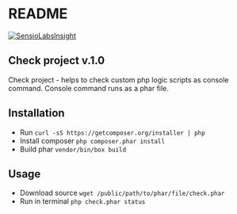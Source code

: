 README
======

[![SensioLabsInsight](https://insight.sensiolabs.com/projects/226328d9-ed92-4f75-8fb4-3f948f8abde1/mini.png)](https://insight.sensiolabs.com/projects/226328d9-ed92-4f75-8fb4-3f948f8abde1)

Check project v.1.0
-------------------

Check project - helps to check custom php logic scripts as console command. Console command runs as a phar file. 

Installation
------------

* Run `curl -sS https://getcomposer.org/installer | php`
* Install composer `php composer.phar install`
* Build phar `vendor/bin/box build`

Usage
-----

* Download source `wget /public/path/to/phar/file/check.phar`
* Run in terminal `php check.phar status`
